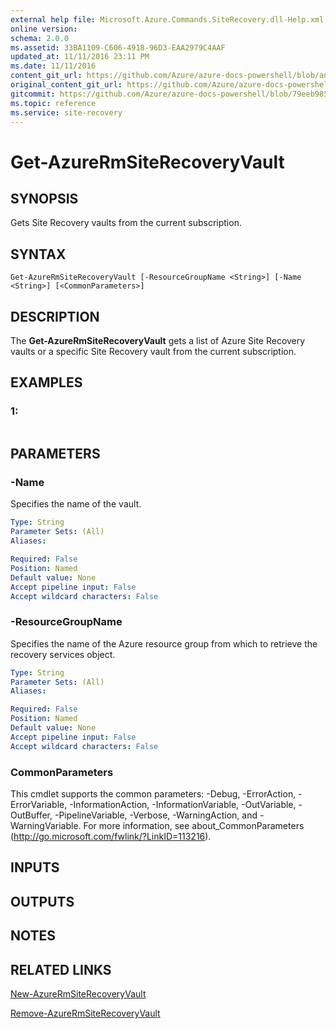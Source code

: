 ```yaml
---
external help file: Microsoft.Azure.Commands.SiteRecovery.dll-Help.xml
online version:
schema: 2.0.0
ms.assetid: 33BA1109-C606-4918-96D3-EAA2979C4AAF
updated_at: 11/11/2016 23:11 PM
ms.date: 11/11/2016
content_git_url: https://github.com/Azure/azure-docs-powershell/blob/anne052617/azureps-cmdlets-docs/ResourceManager/AzureRM.SiteRecovery/v2.1.0/Get-AzureRmSiteRecoveryVault.md
original_content_git_url: https://github.com/Azure/azure-docs-powershell/blob/anne052617/azureps-cmdlets-docs/ResourceManager/AzureRM.SiteRecovery/v2.1.0/Get-AzureRmSiteRecoveryVault.md
gitcommit: https://github.com/Azure/azure-docs-powershell/blob/79eeb985ea480979357fb4695832a0c3d29a48bf
ms.topic: reference
ms.service: site-recovery
---
```


# Get-AzureRmSiteRecoveryVault

## SYNOPSIS
Gets Site Recovery vaults from the current subscription.

## SYNTAX

```
Get-AzureRmSiteRecoveryVault [-ResourceGroupName <String>] [-Name <String>] [<CommonParameters>]
```

## DESCRIPTION
The **Get-AzureRmSiteRecoveryVault** gets a list of Azure Site Recovery vaults or a specific Site Recovery vault from the current subscription.

## EXAMPLES

### 1:
```

```

## PARAMETERS

### -Name
Specifies the name of the vault.

```yaml
Type: String
Parameter Sets: (All)
Aliases: 

Required: False
Position: Named
Default value: None
Accept pipeline input: False
Accept wildcard characters: False
```

### -ResourceGroupName
Specifies the name of the Azure resource group from which to retrieve the recovery services object.

```yaml
Type: String
Parameter Sets: (All)
Aliases: 

Required: False
Position: Named
Default value: None
Accept pipeline input: False
Accept wildcard characters: False
```

### CommonParameters
This cmdlet supports the common parameters: -Debug, -ErrorAction, -ErrorVariable, -InformationAction, -InformationVariable, -OutVariable, -OutBuffer, -PipelineVariable, -Verbose, -WarningAction, and -WarningVariable. For more information, see about_CommonParameters (http://go.microsoft.com/fwlink/?LinkID=113216).

## INPUTS

## OUTPUTS

## NOTES

## RELATED LINKS

[New-AzureRmSiteRecoveryVault](./New-AzureRmSiteRecoveryVault.md)

[Remove-AzureRmSiteRecoveryVault](./Remove-AzureRmSiteRecoveryVault.md)


